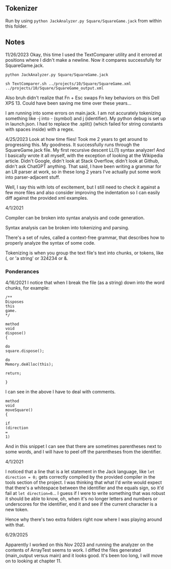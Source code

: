 ## Tokenizer

Run by using `python JackAnalyzer.py Square/SquareGame.jack` from within this folder.

## Notes

11/26/2023
Okay, this time I used the TextComparer utility and it errored at positions where I didn't make a newline. Now it compares successfully for SquareGame.jack.

`python JackAnalyzer.py Square/SquareGame.jack`

`sh TextComparer.sh ../projects/10/Square/SquareGame.xml ../projects/10/Square/SquareGame_output.xml`

Also bruh didn't realize that Fn + Esc swaps Fn key behaviors on this Dell XPS 13. Could have been saving me time over these years...

I am running into some errors on main.jack. I am not accurately tokenizing something like -j into - (symbol) and j (identifier). My python debug is set up in launch.json. I had to replace the .split() (which failed for string constants with spaces inside) with a regex.

4/25/2023
Look at how time flies! Took me 2 years to get around to progressing this. My goodness.
It successfully runs through the SquareGame.jack file. My first recursive descent LL(1) syntax analyzer! And I basically wrote it all myself, with the exception of looking at the Wikipedia article. Didn't Google, didn't look at Stack Overflow, didn't look at Github, didn't ask ChatGPT anything. That said, I have been writing a grammar for an LR parser at work, so in these long 2 years I've actually put some work into parser-adjacent stuff.

Well, I say this with lots of excitement, but I still need to check it against a few more files and also consider improving the indentation so I can easily diff against the provided xml examples.

4/1/2021

Compiler can be broken into syntax analysis and code generation.

Syntax analysis can be broken into tokenizing and parsing.

There's a set of rules, called a context-free grammar, that describes how to properly analyze the syntax of some code.

Tokenizing is when you group the text file's text into chunks, or tokens, like (, or 'a string' or 324234 or &.

### Ponderances

4/16/2021
I notice that when I break the file (as a string) down into the word chunks, for example:

```
/**
Disposes
this
game.
*/

method
void
dispose()
{

do
square.dispose();

do
Memory.deAlloc(this);

return;

}
```

I can see in the above I have to deal with comments.

```
method
void
moveSquare()
{

if
(direction
=
1)
```

And in this snippet I can see that there are sometimes parentheses next to some words, and I will have to peel off the parentheses from the identifier.

4/1/2021

I noticed that a line that is a let statement in the Jack language, like `let direction = 0;` gets correctly compiled by the provided compiler in the tools section of the project. I was thinking that what I'd write would expect that there's a whitespace between the identifier and the equals sign, so it'd fail at `let direction=0`... I guess if I were to write something that was robust it should be able to know, oh, when it's no longer letters and numbers or underscores for the identifier, end it and see if the current character is a new token.

Hence why there's two extra folders right now where I was playing around with that.

6/29/2025

Apparently I worked on this Nov 2023 and running the analyzer on the contents of ArrayTest seems to work. I diffed the files generated (main_output versus main) and it looks good. It's been too long, I will move on to looking at chapter 11.
